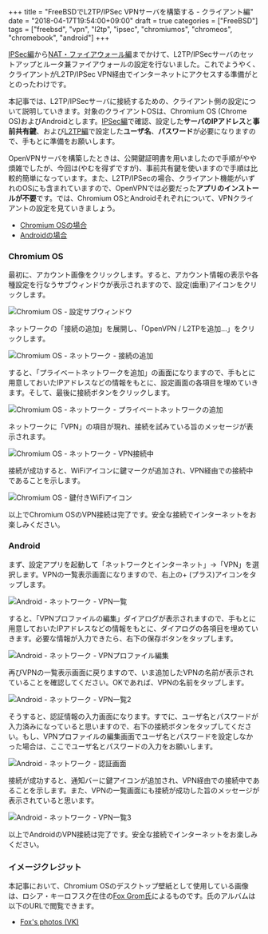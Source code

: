 +++
title = "FreeBSDでL2TP/IPSec VPNサーバを構築する - クライアント編"
date = "2018-04-17T19:54:00+09:00"
draft = true
categories = ["FreeBSD"]
tags = ["freebsd", "vpn", "l2tp", "ipsec", "chromiumos", "chromeos", "chromebook", "android"]
+++

[IPSec編](/post/freebsd-l2tp-ipsec-ipsec/)から[NAT・ファイアウォール編](/post/freebsd-l2tp-ipsec-firewall/)までかけて、L2TP/IPSecサーバのセットアップとルータ兼ファイアウォールの設定を行ないました。これでようやく、クライアントがL2TP/IPSec VPN経由でインターネットにアクセスする準備がととのったわけです。

本記事では、L2TP/IPSecサーバに接続するための、クライアント側の設定について説明していきます。対象のクライアントOSは、Chromium OS (Chrome OS)およびAndroidとします。[IPSec編](/post/freebsd-l2tp-ipsec-ipsec/)で確認、設定した**サーバのIPアドレス**と**事前共有鍵**、および[L2TP編](/post/freebsd-l2tp-ipsec-l2tp/)で設定した**ユーザ名**、**パスワード**が必要になりますので、手もとに準備をお願いします。

OpenVPNサーバを構築したときは、公開鍵証明書を用いましたので手順がやや煩雑でしたが、今回は(やむを得ずですが)、事前共有鍵を使いますので手順は比較的簡単になっています。また、L2TP/IPSecの場合、クライアント機能がいずれのOSにも含まれていますので、OpenVPNでは必要だった**アプリのインストールが不要**です。では、Chromium OSとAndroidそれぞれについて、VPNクライアントの設定を見ていきましょう。

- [Chromium OSの場合](#chromium-os)
- [Androidの場合](#android)

### Chromium OS
最初に、アカウント画像をクリックします。すると、アカウント情報の表示や各種設定を行なうサブウィンドウが表示されますので、設定(歯車)アイコンをクリックします。

![Chromium OS - 設定サブウィンドウ](/img/chromiumos/chromiumos-shelf-setting.png)

ネットワークの「接続の追加」を展開し、「OpenVPN / L2TPを追加…」をクリックします。

![Chromium OS - ネットワーク - 接続の追加](/img/chromiumos/chromiumos-settings-network.png)

すると、「プライベートネットワークを追加」の画面になりますので、手もとに用意しておいたIPアドレスなどの情報をもとに、設定画面の各項目を埋めていきます。そして、最後に接続ボタンをクリックします。

![Chromium OS - ネットワーク - プライベートネットワークの追加](/img/chromiumos/chromiumos-settings-l2tp-ipsec-psk.png)

ネットワークに「VPN」の項目が現れ、接続を試みている旨のメッセージが表示されます。

![Chromium OS - ネットワーク - VPN接続中](/img/chromiumos/chromiumos-settings-network-connecting.png)

接続が成功すると、WiFiアイコンに鍵マークが追加され、VPN経由での接続中であることを示します。

![Chromium OS - 鍵付きWiFiアイコン](/img/chromiumos/chromiumos-shelf-network-key.png)

以上でChromium OSのVPN接続は完了です。安全な接続でインターネットをお楽しみください。

### Android
まず、設定アプリを起動して「ネットワークとインターネット」→「VPN」を選択します。VPNの一覧表示画面になりますので、右上の+ (プラス)アイコンをタップします。

![Android - ネットワーク - VPN一覧](/img/android/android-network-vpn-none.png)

すると、「VPNプロファイルの編集」ダイアログが表示されますので、手もとに用意しておいたIPアドレスなどの情報をもとに、ダイアログの各項目を埋めていきます。必要な情報が入力できたら、右下の保存ボタンをタップします。

![Android - ネットワーク - VPNプロファイル編集](/img/android/android-network-vpn-add.png)

再びVPNの一覧表示画面に戻りますので、いま追加したVPNの名前が表示されていることを確認してください。OKであれば、VPNの名前をタップします。

![Android - ネットワーク - VPN一覧2](/img/android/android-network-vpn-connect.png)

そうすると、認証情報の入力画面になります。すでに、ユーザ名とパスワードが入力済みになっていると思いますので、右下の接続ボタンをタップしてください。もし、VPNプロファイルの編集画面でユーザ名とパスワードを設定しなかった場合は、ここでユーザ名とパスワードの入力をお願いします。

![Android - ネットワーク - 認証画面](/img/android/android-network-vpn-auth.png)

接続が成功すると、通知バーに鍵アイコンが追加され、VPN経由での接続中であることを示します。また、VPNの一覧画面にも接続が成功した旨のメッセージが表示されていると思います。

![Android - ネットワーク - VPN一覧3](/img/android/android-network-vpn-connected.png)

以上でAndroidのVPN接続は完了です。安全な接続でインターネットをお楽しみください。

### イメージクレジット
本記事において、Chromium OSのデスクトップ壁紙として使用している画像は、ロシア・キーロフスク在住の[Fox Grom氏](https://vk.com/id153817456)によるものです。氏のアルバムは以下のURLで閲覧できます。

- [Fox's photos (VK)](https://vk.com/albums153817456)
